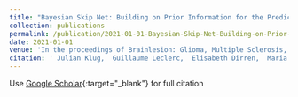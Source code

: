 ```yaml
---
title: "Bayesian Skip Net: Building on Prior Information for the Prediction and Segmentation of Stroke Lesions"
collection: publications
permalink: /publication/2021-01-01-Bayesian-Skip-Net-Building-on-Prior-Information-for-the-Prediction-and-Segmentation-of-Stroke-Lesions
date: 2021-01-01
venue: 'In the proceedings of Brainlesion: Glioma, Multiple Sclerosis, Stroke and Traumatic Brain Injuries'
citation: ' Julian Klug,  Guillaume Leclerc,  Elisabeth Dirren,  Maria Preti,  Dimitri Van,  Emmanuel Carrera, &quot;Bayesian Skip Net: Building on Prior Information for the Prediction and Segmentation of Stroke Lesions.&quot; In the proceedings of Brainlesion: Glioma, Multiple Sclerosis, Stroke and Traumatic Brain Injuries, 2021.'
---
```

Use [Google Scholar](https://scholar.google.com/scholar?q=Bayesian+Skip+Net:+Building+on+Prior+Information+for+the+Prediction+and+Segmentation+of+Stroke+Lesions){:target="_blank"} for full citation